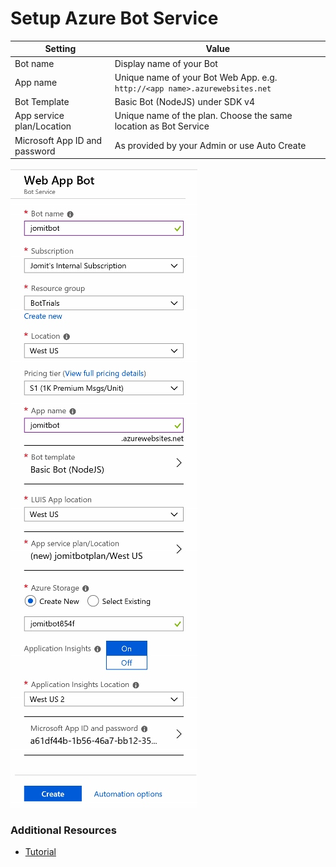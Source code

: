 # Setup Azure Bot Service

| Setting | Value |
| --- | --- |
| Bot name | Display name of your Bot |
| App name | Unique name of your Bot Web App. e.g. `http://<app name>.azurewebsites.net` |
| Bot Template | Basic Bot (NodeJS) under SDK v4 |
| App service plan/Location | Unique name of the plan. Choose the same location as Bot Service |
| Microsoft App ID and password | As provided by your Admin or use Auto Create |

![Azure Bot Service](https://raw.githubusercontent.com/jomit/BotWorkshop/master/images/1-1.png)


### Additional Resources

- [Tutorial](https://docs.microsoft.com/en-us/azure/bot-service/bot-service-quickstart?view=azure-bot-service-4.0)